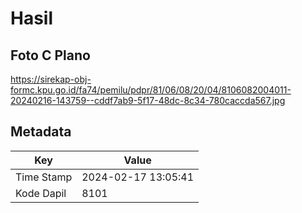 # Hasil

## Foto C Plano

https://sirekap-obj-formc.kpu.go.id/fa74/pemilu/pdpr/81/06/08/20/04/8106082004011-20240216-143759--cddf7ab9-5f17-48dc-8c34-780caccda567.jpg


## Metadata

| Key        | Value               |
| ---------- | ------------------- |
| Time Stamp | 2024-02-17 13:05:41 |
| Kode Dapil | 8101                |



